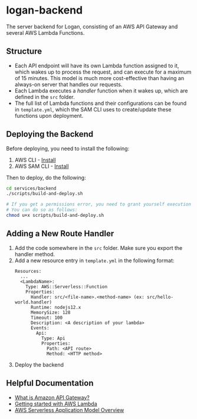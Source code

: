 # logan-backend

The server backend for Logan, consisting of an AWS API Gateway and several AWS Lambda Functions.

## Structure
- Each API endpoint will have its own Lambda function assigned to it, which wakes up to process the request, and can execute for a maximum of 15 minutes.
This model is much more cost-effective than having an always-on server that handles our requests.
- Each Lambda executes a _handler_ function when it wakes up, which are defined in the `src` folder.
- The full list of Lambda functions and their configurations can be found in `template.yml`,
which the SAM CLI uses to create/update these functions upon deployment.

## Deploying the Backend

Before deploying, you need to install the following:
1. AWS CLI - [Install](https://docs.aws.amazon.com/cli/latest/userguide/cli-chap-install.html)
2. AWS SAM CLI - [Install](https://docs.aws.amazon.com/serverless-application-model/latest/developerguide/serverless-sam-cli-install.html)

Then to deploy, do the following:
```bash
cd services/backend
./scripts/build-and-deploy.sh

# If you get a permissions error, you need to grant yourself execution rights on the script.
# You can do so as follows:
chmod u+x scripts/build-and-deploy.sh
```

## Adding a New Route Handler
1. Add the code somewhere in the `src` folder. Make sure you export the handler method.
2. Add a new resource entry in `template.yml` in the following format:
   ```
   Resources:
     ...
     <LambdaName>:
       Type: AWS::Serverless::Function
       Properties:
         Handler: src/<file-name>.<method-name> (ex: src/hello-world.handler)
         Runtime: nodejs12.x
         MemorySize: 128
         Timeout: 100
         Description: <A description of your lambda>
         Events:
           Api:
             Type: Api
             Properties:
               Path: <API route>
               Method: <HTTP method>
   ```
3. Deploy the backend

## Helpful Documentation
- [What is Amazon API Gateway?](https://docs.aws.amazon.com/apigateway/latest/developerguide/welcome.html)
- [Getting started with AWS Lambda](https://docs.aws.amazon.com/lambda/latest/dg/getting-started.html)
- [AWS Serverless Application Model Overview](https://aws.amazon.com/serverless/sam/)
